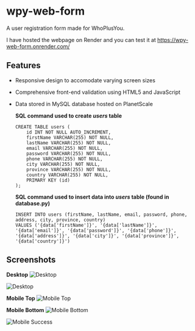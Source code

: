 # wpy-web-form

A user registration form made for WhoPlusYou.

I have hosted the webpage on Render and you can test it at https://wpy-web-form.onrender.com/

## Features

- Responsive design to accomodate varying screen sizes
- Comprehensive front-end validation using HTML5 and JavaScript
- Data stored in MySQL database hosted on PlanetScale

    **SQL command used to create *users* table**

    ```
    CREATE TABLE users (
        id INT NOT NULL AUTO_INCREMENT,
        firstName VARCHAR(255) NOT NULL,
        lastName VARCHAR(255) NOT NULL,
        email VARCHAR(255) NOT NULL,
        password VARCHAR(255) NOT NULL,
        phone VARCHAR(255) NOT NULL,
        city VARCHAR(255) NOT NULL,
        province VARCHAR(255) NOT NULL,
        country VARCHAR(255) NOT NULL,
        PRIMARY KEY (id)
    );
    ```

    **SQL command used to insert data into *users* table (found in database.py)**

    ```
    INSERT INTO users (firstName, lastName, email, password, phone, address, city, province, country)
    VALUES ('{data['firstName']}', '{data['lastName']}', '{data['email']}', '{data['password']}', '{data['phone']}', '{data['address']}', '{data['city']}', '{data['province']}', '{data['country']}')
    ```

## Screenshots

**Desktop**
![Desktop](https://i.imgur.com/pYN6625.png)

![Desktop](https://i.imgur.com/xOY5RIb.png)

**Mobile Top**
![Mobile Top](https://i.imgur.com/0yzbRhb.png)

**Mobile Bottom**
![Mobile Bottom](https://i.imgur.com/j6dCCnk.png)

![Mobile Success](https://i.imgur.com/ODLeVWH.png)





